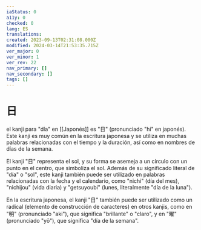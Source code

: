 ```yaml
---
iaStatus: 0
a11y: 0
checked: 0
lang: ES
translations: 
created: 2023-09-13T02:31:08.000Z
modified: 2024-03-14T21:53:35.715Z
ver_major: 0
ver_minor: 1
ver_rev: 22
nav_primary: []
nav_secondary: []
tags: []
---
```

# 日

el kanji para "día" en [[Japonés]] es "日" (pronunciado "hi" en japonés). Este kanji es muy común en la escritura japonesa y se utiliza en muchas palabras relacionadas con el tiempo y la duración, así como en nombres de días de la semana.

El kanji "日" representa el sol, y su forma se asemeja a un círculo con un punto en el centro, que simboliza el sol. Además de su significado literal de "día" o "sol", este kanji también puede ser utilizado en palabras relacionadas con la fecha y el calendario, como "nichi" (día del mes), "nichijou" (vida diaria) y "getsuyoubi" (lunes, literalmente "día de la luna").

En la escritura japonesa, el kanji "日" también puede ser utilizado como un radical (elemento de construcción de caracteres) en otros kanjis, como en "明" (pronunciado "aki"), que significa "brillante" o "claro", y en "曜" (pronunciado "yō"), que significa "día de la semana".